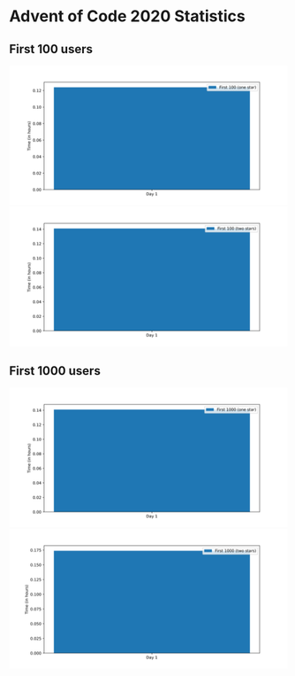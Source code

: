 # Advent of Code 2020 Statistics
## First 100 users
![](/first-100-one-star.svg "First 100 users (one star)")
![](/first-100-two-stars.svg "First 100 users (two stars)")
## First 1000 users
![](/first-1000-one-star.svg "First 1000 users (one star)")
![](/first-1000-two-stars.svg "First 1000 users (two stars)")
